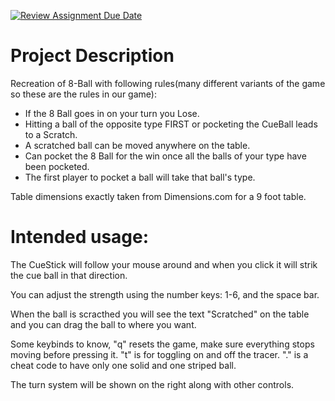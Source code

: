[![Review Assignment Due Date](https://classroom.github.com/assets/deadline-readme-button-22041afd0340ce965d47ae6ef1cefeee28c7c493a6346c4f15d667ab976d596c.svg)](https://classroom.github.com/a/YxXKqIeT)
# Project Description

Recreation of 8-Ball with following rules(many different variants of the game so these are the rules in our game):

- If the 8 Ball goes in on your turn you Lose.
- Hitting a ball of the opposite type FIRST or pocketing the CueBall leads to a Scratch.
- A scratched ball can be moved anywhere on the table.
- Can pocket the 8 Ball for the win once all the balls of your type have been pocketed.
- The first player to pocket a ball will take that ball's type.

Table dimensions exactly taken from Dimensions.com for a 9 foot table.

# Intended usage:

The CueStick will follow your mouse around and when you click it will strik the cue ball in that direction.

You can adjust the strength using the number keys: 1-6, and the space bar.

When the ball is scracthed you will see the text "Scratched" on the table and you can drag the ball to where you want.

Some keybinds to know, "q" resets the game, make sure everything stops moving before pressing it. "t" is for toggling on and off the tracer. "." is a cheat code to have only one solid and one striped ball. 

The turn system will be shown on the right along with other controls.
